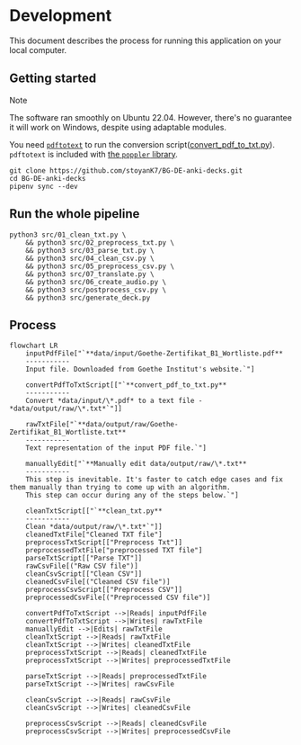 # Development

This document describes the process for running this application on your local computer.

## Getting started

> [!NOTE]  
> The software ran smoothly on Ubuntu 22.04. However, there's no guarantee it will work on Windows, despite using adaptable modules.

You need [`pdftotext`](https://www.xpdfreader.com/pdftotext-man.html) to run the conversion script([convert_pdf_to_txt.py](src/00_convert_pdf_to_txt.py)). `pdftotext` is included with [the `poppler` library](https://poppler.freedesktop.org/).

```shell
git clone https://github.com/stoyanK7/BG-DE-anki-decks.git
cd BG-DE-anki-decks
pipenv sync --dev
```

## Run the whole pipeline

```shell
python3 src/01_clean_txt.py \
    && python3 src/02_preprocess_txt.py \
    && python3 src/03_parse_txt.py \
    && python3 src/04_clean_csv.py \
    && python3 src/05_preprocess_csv.py \
    && python3 src/07_translate.py \
    && python3 src/06_create_audio.py \
    && python3 src/postprocess_csv.py \
    && python3 src/generate_deck.py
```

## Process

```mermaid
flowchart LR
    inputPdfFile["`**data/input/Goethe-Zertifikat_B1_Wortliste.pdf**
    -----------
    Input file. Downloaded from Goethe Institut's website.`"]
    
    convertPdfToTxtScript[["`**convert_pdf_to_txt.py**
    -----------
    Convert *data/input/\*.pdf* to a text file - *data/output/raw/\*.txt*`"]]
    
    rawTxtFile["`**data/output/raw/Goethe-Zertifikat_B1_Wortliste.txt**
    -----------
    Text representation of the input PDF file.`"]
    
    manuallyEdit["`**Manually edit data/output/raw/\*.txt**
    -----------
    This step is inevitable. It's faster to catch edge cases and fix them manually than trying to come up with an algorithm.
    This step can occur during any of the steps below.`"]

    cleanTxtScript[["`**clean_txt.py**
    -----------
    Clean *data/output/raw/\*.txt*`"]]
    cleanedTxtFile["Cleaned TXT file"]
    preprocessTxtScript[["Preprocess Txt"]]
    preprocessedTxtFile["preprocessed TXT file"]
    parseTxtScript[["Parse TXT"]]
    rawCsvFile[("Raw CSV file")]
    cleanCsvScript[["Clean CSV"]]
    cleanedCsvFile[("Cleaned CSV file")]
    preprocessCsvScript[["Preprocess CSV"]]
    preprocessedCsvFile[("Preprocessed CSV file")]

    convertPdfToTxtScript -->|Reads| inputPdfFile
    convertPdfToTxtScript -->|Writes| rawTxtFile
    manuallyEdit -->|Edits| rawTxtFile
    cleanTxtScript -->|Reads| rawTxtFile
    cleanTxtScript -->|Writes| cleanedTxtFile
    preprocessTxtScript -->|Reads| cleanedTxtFile
    preprocessTxtScript -->|Writes| preprocessedTxtFile
    
    parseTxtScript -->|Reads| preprocessedTxtFile
    parseTxtScript -->|Writes| rawCsvFile
    
    cleanCsvScript -->|Reads| rawCsvFile
    cleanCsvScript -->|Writes| cleanedCsvFile
    
    preprocessCsvScript -->|Reads| cleanedCsvFile
    preprocessCsvScript -->|Writes| preprocessedCsvFile
    
```
